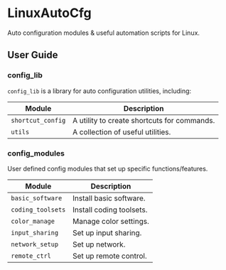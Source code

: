 # LinuxAutoCfg

Auto configuration modules & useful automation scripts for Linux.

## User Guide

### config_lib

`config_lib` is a library for auto configuration utilities, including:

| Module            | Description                                 |
| ----------------- | ------------------------------------------- |
| `shortcut_config` | A utility to create shortcuts for commands. |
| `utils`           | A collection of useful utilities.           |

### config_modules

User defined config modules that set up specific functions/features.

| Module            | Description                                 |
| ----------------- | ------------------------------------------- |
| `basic_software`  | Install basic software.                     |
| `coding_toolsets` | Install coding toolsets.                    |
| `color_manage`    | Manage color settings.                      |
| `input_sharing`   | Set up input sharing.                       |
| `network_setup`   | Set up network.                             |
| `remote_ctrl`     | Set up remote control.                      |

